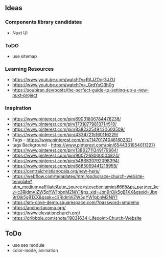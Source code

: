 ## Ideas

### Components library candidates
- Nuxt UI
<!-- - Volt UI -->

### ToDO
- use sitemap

### Learning Resources
- https://www.youtube.com/watch?v=RAJZOqr3JZU
- https://www.youtube.com/watch?v=_GrdYoO3h0g
- https://soubiran.dev/posts/the-perfect-guide-to-setting-up-a-new-nuxt-project

### Inspiration
- https://www.pinterest.com/pin/69031806784478238/
- https://www.pinterest.com/pin/17310779813714518/
- https://www.pinterest.com/pin/838232549430603509/
- https://www.pinterest.com/pin/43347215160116229/
- Tags - https://www.pinterest.com/pin/11470174046180232/
- tags Background - https://www.pinterest.com/pin/6544361954011327/
- https://www.pinterest.com/pin/13862711349179664/
- https://www.pinterest.com/pin/9007268000004824/
- https://www.pinterest.com/pin/5488830792098394/
- https://www.pinterest.com/pin/6685099441218958/
- https://centralchristianocala.org/new-here/
- https://webflow.com/templates/html/godsgrace-church-website-template?utm_medium=affiliate&utm_source=stevebenjamins6665&ps_partner_key=c3RldmViZW5qYW1pbnM2NjY1&ps_xid=Jbn9rOjk5gB1XX&gsxid=Jbn9rOjk5gB1XX&gspk=c3RldmViZW5qYW1pbnM2NjY1
- https://sm-cove-demo.squarespace.com/?password=smdemo
- https://anchortacoma.org/
- https://www.elevationchurch.org/
- https://dribbble.com/shots/19031634-Lifepoint-Church-Website

## ToDo
- use seo module
- color-mode, animation